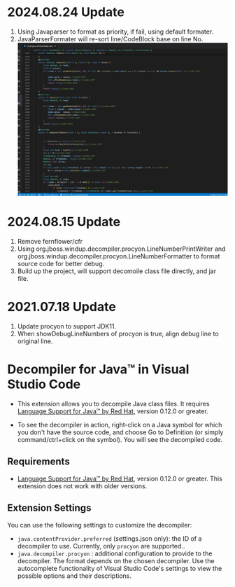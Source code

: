 # 2024.08.24 Update
1. Using Javaparser to format as priority, if fail, using default formater. 
2. JavaParserFormater will re-sort line/CodeBlock base on line No.
![sample](https://raw.githubusercontent.com/bjmsu/vscode-java-decompiler/master/vsix_build/sample.jpg "sample")


# 2024.08.15 Update
1. Remove fernflower/cfr
2. Using org.jboss.windup.decompiler.procyon.LineNumberPrintWriter
     and org.jboss.windup.decompiler.procyon.LineNumberFormatter
   to format source code for better debug.
3. Build up the project, will support decomoile class file directly, and jar file.

# 2021.07.18 Update
1. Update procyon to support JDK11.
2. When showDebugLineNumbers of procyon is true, align debug line to original line.


# Decompiler for Java&trade; in Visual Studio Code
*  This extension allows you to decompile Java class files. It requires [Language Support for Java&trade; by Red Hat](https://marketplace.visualstudio.com/items?itemName=redhat.java), version 0.12.0 or greater.

*  To see the decompiler in action, right-click on a Java symbol for which you don't have the source code, and choose Go to Definition (or simply command/ctrl+click on the symbol). You will see the decompiled code.


## Requirements
*  [Language Support for Java&trade; by Red Hat](https://marketplace.visualstudio.com/items?itemName=redhat.java), version 0.12.0 or greater. This extension does not work with older versions.


## Extension Settings
You can use the following settings to customize the decompiler:

* `java.contentProvider.preferred` (settings.json only): the ID of a decompiler to use. Currently, only `procyon` are supported..
* `java.decompiler.procyon` : additional configuration to provide to the decompiler. The format depends on the chosen decompiler. Use the autocomplete functionality of Visual Studio Code's settings to view the possible options and their descriptions.

